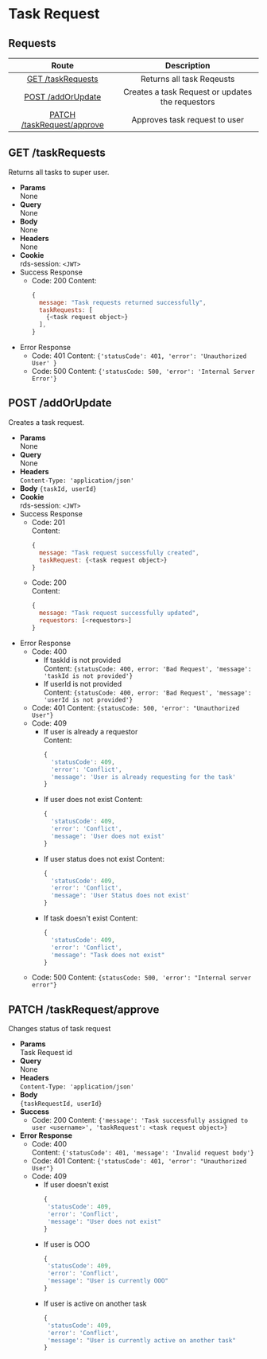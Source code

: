 # Task Request

## **Requests**

|                       Route                       |                   Description                    |
| :-----------------------------------------------: | :----------------------------------------------: |
|      [GET /taskRequests](#get-taskRequests)       |            Returns all task Reqeusts             |
|   [POST /addOrUpdate](#addOrUpdate-taskRequest)   | Creates a task Request or updates the requestors |
| [PATCH /taskRequest/approve](#patch-taskRequests) |          Approves task request to user           |

## **GET /taskRequests**

Returns all tasks to super user.

- **Params**  
  None
- **Query**  
  None
- **Body**  
  None
- **Headers**  
  None
- **Cookie**  
  rds-session: `<JWT>`
- Success Response
  - Code: 200
    Content:
    ```js
    {
      message: "Task requests returned successfully",
      taskRequests: [
        {<task request object>}
      ],
    }
    ```
- Error Response
  - Code: 401
    Content: `{'statusCode': 401, 'error': 'Unauthorized User' }`
  - Code: 500
    Content: `{'statusCode: 500, 'error': 'Internal Server Error'}`

## **POST /addOrUpdate**

Creates a task request.

- **Params**  
  None
- **Query**  
  None
- **Headers**  
  `Content-Type: 'application/json'`
- **Body**
  `{taskId, userId}`
- **Cookie**  
  rds-session: `<JWT>`
- Success Response
  - Code: 201  
    Content:
    ```js
    {
      message: "Task request successfully created",
      taskRequest: {<task request object>}
    }
    ```
  - Code: 200  
    Content:
    ```js
    {
      message: "Task request successfully updated",
      requestors: [<requestors>]
    }
    ```
- Error Response
  - Code: 400
    - If taskId is not provided  
      Content: `{statusCode: 400, error: 'Bad Request', 'message': 'taskId is not provided'}`
    - If userId is not provided  
      Content: `{statusCode: 400, error: 'Bad Request', 'message': 'userId is not provided'}`
  - Code: 401
    Content: `{statusCode: 500, 'error': "Unauthorized User"}`
  - Code: 409
    - If user is already a requestor  
      Content:
      ```js
      {
        'statusCode': 409,
        'error': 'Conflict',
        'message': 'User is already requesting for the task'
      }
      ```
    - If user does not exist
      Content:
      ```js
      {
        'statusCode': 409,
        'error': 'Conflict',
        'message': 'User does not exist'
      }
      ```
    - If user status does not exist
      Content:
      ```js
      {
        'statusCode': 409,
        'error': 'Conflict',
        'message': 'User Status does not exist'
      }
      ```
    - If task doesn't exist
      Content:
      ```js
      {
        'statusCode': 409,
        'error': 'Conflict',
        'message': "Task does not exist"
      }
      ```
  - Code: 500
    Content: `{statusCode: 500, 'error': "Internal server error"}`

## PATCH /taskRequest/approve

Changes status of task request

- **Params**  
  Task Request id
- **Query**  
  None
- **Headers**  
  `Content-Type: 'application/json'`
- **Body**  
  `{taskRequestId, userId}`
- **Success**
  - Code: 200
    Content: `{'message': 'Task successfully assigned to user <username>', 'taskRequest': <task request object>}`
- **Error Response**
  - Code: 400  
    Content: `{'statusCode': 401, 'message': 'Invalid request body'}`
  - Code: 401
    Content: `{'statusCode': 401, 'error': "Unauthorized User"}`
  - Code: 409
    - If user doesn't exist
      ```js
      {
       'statusCode': 409,
       'error': 'Conflict',
       'message': "User does not exist"
      }
      ```
    - If user is OOO
      ```js
      {
       'statusCode': 409,
       'error': 'Conflict',
       'message': "User is currently OOO"
      }
      ```
    - If user is active on another task
      ```js
      {
       'statusCode': 409,
       'error': 'Conflict',
       'message': "User is currently active on another task"
      }
      ```
